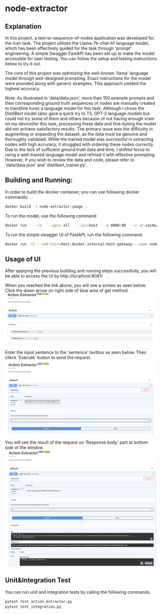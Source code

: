 # node-extractor

## Explanation
In this project, a text-to-sequence-of-nodes application was developed for the Icari task. The project utilizes the Llama-7b-chat-hf language model, which has been effectively guided for the task through 'prompt' engineering. A simple Swagger FastAPI has been set up to make the model accessible for user testing. You can follow the setup and testing instructions below to try it out.

The core of this project was optimizing the well-known 'llama' language model through well-designed prompting. Exact instructions for the model were provided along with generic examples. This approach yielded the highest accuracy.

Note: As illustrated in 'data/data.json', more than 150 example prompts and their corresponding ground truth sequences of nodes are manually created to train(fine tune) a language model for this task. Although I chose the DistilBert model (also gave a quick try to T5, GPT-2 language models but could not try some of them and others because of not having enough vram on my device)for this task, processing these data and fine-tuning the model did not achieve satisfactory results. The primary issue was the difficulty in augmenting or expanding the dataset, as the data must be genuine and thoroughly validated. While the trained model was successful in extracting nodes with high accuracy, it struggled with ordering these nodes correctly. Due to the lack of sufficient ground truth data and time, I shifted focus to using a well-trained language model and refined it with effective prompting. However, if you wish to review the data and code, please refer to 'data/data.json' and 'distilbert_trainer.py'.

## Building and Running:
In order to build the docker container, you can use following docker commands:

```bash
docker build -t node-extractor-image .
```

To run the model, use the following command:
```bash
docker run   --rm   --gpus all   --ipc=host   -p 8080:80   -v ~/.cache/huggingface/hub:/data   -e HF_API_TOKEN=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   ghcr.io/huggingface/text-generation-inference:0.9   --hostname 0.0.0.0   --model-id meta-llama/Llama-2-7b-chat-hf   --quantize bitsandbytes   --num-shard  1
```

To run the simple swagger UI of FastAPI, run the following command:
```bash
docker run -it --add-host=host.docker.internal:host-gateway --name node-extractor -p 8081:8081 node-extractor-image
```

## Usage of UI
After applying the previous building and running steps successfully, you will be able to access the UI by http://localhost:8081/

When you reached the link above, you will see a screen as seen below. Click the down arrow on right side of blue area of get method.
![Step1](assets/1.png)


Enter the input sentence to the 'sentence' textbox as seen below. Then clikck 'Execute' button to send the request.
![Step2](assets/2.png)


You will see the result of the request on 'Response body' part at bottom side of the window.
![Step3](assets/3.png)


## Unit&Integration Test
You can run unit and integration tests by calling the following commands.
```bash
pytest test_action_extractor.py
pytest test_integration.py
```